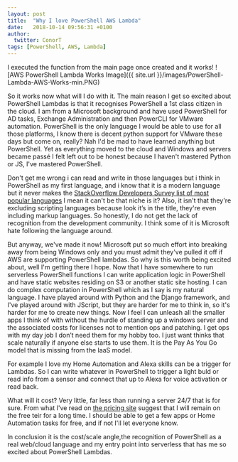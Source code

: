 ```yaml
---
layout: post
title:  "Why I love PowerShell AWS Lambda"
date:   2018-10-14 09:56:31 +0100
author:
  twitter: ConorT
tags: [PowerShell, AWS, Lambda]
---
```


I executed the function from the main page once created and it works!
![AWS PowerShell Lambda Works Image]({{ site.url }}/images/PowerShell-Lambda-AWS-Works-min.PNG)

So it works now what will I do with it. The main reason I get so excited about PowerShell Lambdas is that it recognises PowerShell a 1st class citizen in the cloud. I am from a Microsoft background and have used PowerShell for AD tasks, Exchange Administration and then PowerCLI for VMware automation. PowerShell is the only language I would be able to use for all those platforms, I know there is decent python support for VMware these days but come on, really? Nah I'd be mad to have learned anything but PowerShell. Yet as everything moved to the cloud and Windows and servers became passé I felt left out to be honest because I haven't mastered Python or JS, I've mastered PowerShell. 

Don't get me wrong i can read and write in those languages but i think in PowerShell as my first language, and i know that it is a modern language but it never makes the [StackOverflow Developers Survey list of most popular languages](https://insights.stackoverflow.com/survey/2018/#technology-programming-scripting-and-markup-languages) I mean it can't be that niche is it? Also, it isn't that they're excluding scripting languages because look it’s in the title, they're even including markup languages. So honestly, I do not get the lack of recognition from the development community. I think some of it is Microsoft hate following the language around.

But anyway, we've made it now! Microsoft put so much effort into breaking away from being Windows only and you must admit they've pulled it off if AWS are supporting PowerShell lambdas. So why is this worth being excited about, well I'm getting there I hope. Now that I have somewhere to run serverless PowerShell functions I can write application logic in PowerShell and have static websites residing on S3 or another static site hosting. I can do complex computation in PowerShell which as I say is my natural language. I have played around with Python and the Django framework, and I've played around with JScript, but they are harder for me to think in, so it's harder for me to create new things. Now I feel I can unleash all the smaller apps I think of with without the hurdle of standing up a windows server and the associated costs for licenses not to mention ops and patching. I get ops with my day job I don’t need them for my hobby too. I just want thinks that scale naturally if anyone else starts to use them. It is the Pay As You Go model that is missing from the IaaS model.

For example I love my Home Automation and Alexa skills can be a trigger for Lambdas. So I can write whatever in PowerShell to trigger a light buld or read info from a sensor and connect that up to Alexa for voice activation or read back.

What will it cost? Very little, far less than running a server 24/7 that is for sure. From what I've read on [the pricing site](https://aws.amazon.com/lambda/pricing/) suggest that I will remain on the free teir for a long time. I should be able to get a few apps or Home Automation tasks for free, and if not I'll let everyone know.

In conclusion it is the cost/scale angle,the recognition of PowerShell as a real web/cloud language and my entry point into serverless that has me so excited about PowerShell Lambdas.